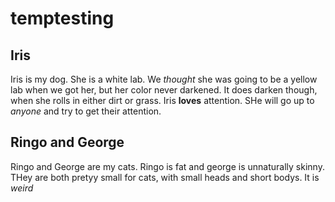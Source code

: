 # temptesting
## Iris
Iris is my dog. She is a white lab. We *thought* she was going to be a yellow lab when we got her, but her color never darkened. It does darken though, when she rolls in either dirt or grass. Iris **loves** attention. SHe will go up to *anyone* and try to get their attention.
## Ringo and George
Ringo and George are my cats. Ringo is fat and george is unnaturally skinny. THey are both pretyy small for cats, with small heads and short bodys. It is *weird*
